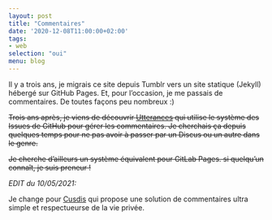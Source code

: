 ```yaml
---
layout: post
title: "Commentaires"
date: '2020-12-08T11:00:00+02:00'
tags:
- web
selection: "oui"
menu: blog
---
```

Il y a trois ans, je migrais ce site depuis Tumblr vers un site statique (Jekyll) hébergé sur GitHub Pages. Et, pour l’occasion, je me passais de commentaires. De toutes façons peu nombreux :)

~~Trois ans après, je viens de découvrir [Utterances](https://utteranc.es) qui utilise le système des Issues de GitHub pour gérer les commentaires. Je cherchais ça depuis quelques temps pour ne pas avoir à passer par un Discus ou un autre dans le genre.~~

~~Je cherche d’ailleurs un système équivalent pour GitLab Pages. si quelqu’un connaît, je suis preneur&nbsp;!~~

_EDIT du 10/05/2021:_

Je change pour [Cusdis](https://cusdis.com/) qui propose une solution de commentaires ultra simple et respectueurse de la vie privée.
